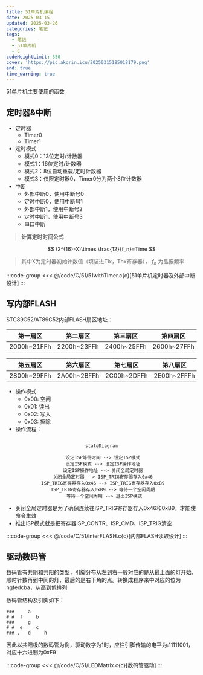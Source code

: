 ```yaml
---
title: 51单片机编程
date: 2025-03-15
updated: 2025-03-26
categories: 笔记
tags:
  - 笔记
  - 51单片机
  - C
codeHeightLimit: 350
cover: 'https://pic.akorin.icu/20250315185018179.png'
end: true
time_warning: true
---
```


51单片机主要使用的函数
 
<!-- more -->

## 定时器&中断
- 定时器
  - Timer0
  - Timer1
- 定时模式
  - 模式0：13位定时/计数器
  - 模式1：16位定时/计数器
  - 模式2：8位自动重载/定时计数器
  - 模式3：仅限定时器0，Timer0分为两个8位计数器
- 中断
  - 外部中断0，使用中断号0
  - 定时中断0，使用中断号1
  - 外部中断1，使用中断号2
  - 定时中断1，使用中断号3
  - 串口中断

> **计算定时时间公式**

$$
(2^{16}-X)\times \frac{12}{f_n}=Time
$$

> 其中X为定时器初始计数值（填装进Tlx，Thx寄存器）， $f_n$ 为晶振频率


:::code-group
<<< @/code/C/51/51withTimer.c{c}[51单片机定时器及外部中断设计]
:::

## 写内部FLASH

STC89C52/AT89C52内部FLASH扇区地址：

| 第一扇区    | 第二扇区    | 第三扇区    | 第四扇区    |
| ----------- | ----------- | ----------- | ----------- |
| 2000h~21FFh | 2200h~23FFh | 2400h~25FFh | 2600h~27FFh |

| 第五扇区    | 第六扇区    | 第七扇区    | 第八扇区    |
| ----------- | ----------- | ----------- | ----------- |
| 2800h~29FFh | 2A00h~2BFFh | 2C00h~2DFFh | 2E00h~2FFFh |

- 操作模式
  - 0x00: 空闲
  - 0x01: 读出
  - 0x02: 写入
  - 0x03: 擦除
- 操作流程：


<center>

```mermaid

stateDiagram

  设定ISP等待时间 --> 设定ISP模式 
  设定ISP模式 --> 设定ISP操作地址 
  设定ISP操作地址 --> 关闭全局定时器 
  关闭全局定时器 --> ISP_TRIG寄存器存入0x46 
  ISP_TRIG寄存器存入0x46 --> ISP_TRIG寄存器存入0xB9 
  ISP_TRIG寄存器存入0xB9 --> 等待一个空闲周期 
  等待一个空闲周期 --> 退出ISP模式

```
</center>

  - 关闭全局定时器是为了确保连续往ISP_TRIG寄存器存入0x46和0xB9，才能使命令生效
  - 推出ISP模式就是把寄存器ISP_CONTR、ISP_CMD、ISP_TRIG清空

:::code-group
<<< @/code/C/51/InterFLASH.c{c}[内部FLASH读取设计]
:::


## 驱动数码管

数码管有共阴和共阳的类型，引脚分布从左到右一般对应的是从最上面的灯开始，顺时针数再到中间的灯，最后的是右下角的点。转换成程序来中对应的位为hgfedcba，从高到低排列

数码管结构及引脚如下：
```
###     a
# #  f     b
###     g
# #  e     c
### .   d     h
```

因此以共阳极的数码管为例，驱动数字为1时，应往引脚传输的电平为:11111001，对应十六进制为0xF9

:::code-group
<<< @/code/C/51/LEDMatrix.c{c}[数码管驱动]
:::
